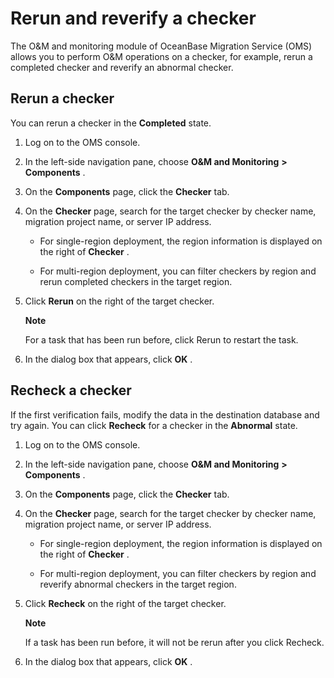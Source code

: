 Rerun and reverify a checker 
=================================================

The O\&M and monitoring module of OceanBase Migration Service (OMS) allows you to perform O\&M operations on a checker, for example, rerun a completed checker and reverify an abnormal checker. 

Rerun a checker 
------------------------------------

You can rerun a checker in the **Completed** state.

1. Log on to the OMS console.

   

2. In the left-side navigation pane, choose **O\&M and Monitoring** **\>** **Components** .

   

3. On the **Components** page, click the **Checker** tab.

   

4. On the **Checker** page, search for the target checker by checker name, migration project name, or server IP address. 

   * For single-region deployment, the region information is displayed on the right of **Checker** .

     
   
   * For multi-region deployment, you can filter checkers by region and rerun completed checkers in the target region.

     
   

   

5. Click **Rerun** on the right of the target checker. 

   **Note**

   

   For a task that has been run before, click Rerun to restart the task.
   

6. In the dialog box that appears, click **OK** .

   




Recheck a checker 
--------------------------------------

If the first verification fails, modify the data in the destination database and try again. You can click **Recheck** for a checker in the **Abnormal** state.

1. Log on to the OMS console.

   

2. In the left-side navigation pane, choose **O\&M and Monitoring** **\>** **Components** .

   

3. On the **Components** page, click the **Checker** tab.

   

4. On the **Checker** page, search for the target checker by checker name, migration project name, or server IP address. 

   * For single-region deployment, the region information is displayed on the right of **Checker** .

     
   
   * For multi-region deployment, you can filter checkers by region and reverify abnormal checkers in the target region.

     
   

   

5. Click **Recheck** on the right of the target checker. 

   **Note**

   

   If a task has been run before, it will not be rerun after you click Recheck.
   

6. In the dialog box that appears, click **OK** .

   



